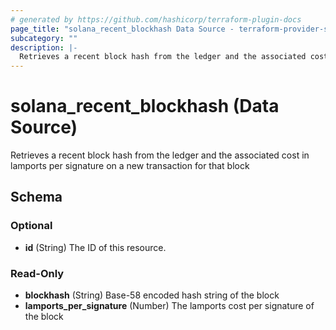 ```yaml
---
# generated by https://github.com/hashicorp/terraform-plugin-docs
page_title: "solana_recent_blockhash Data Source - terraform-provider-solana"
subcategory: ""
description: |-
  Retrieves a recent block hash from the ledger and the associated cost in lamports per signature on a new transaction for that block
---
```


# solana_recent_blockhash (Data Source)

Retrieves a recent block hash from the ledger and the associated cost in lamports per signature on a new transaction for that block



<!-- schema generated by tfplugindocs -->
## Schema

### Optional

- **id** (String) The ID of this resource.

### Read-Only

- **blockhash** (String) Base-58 encoded hash string of the block
- **lamports_per_signature** (Number) The lamports cost per signature of the block


